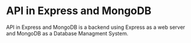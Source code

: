 # API in Express and MongoDB
API in Express and MongoDB is a backend using Express as a web server and MongoDB as a Database Managment System.

